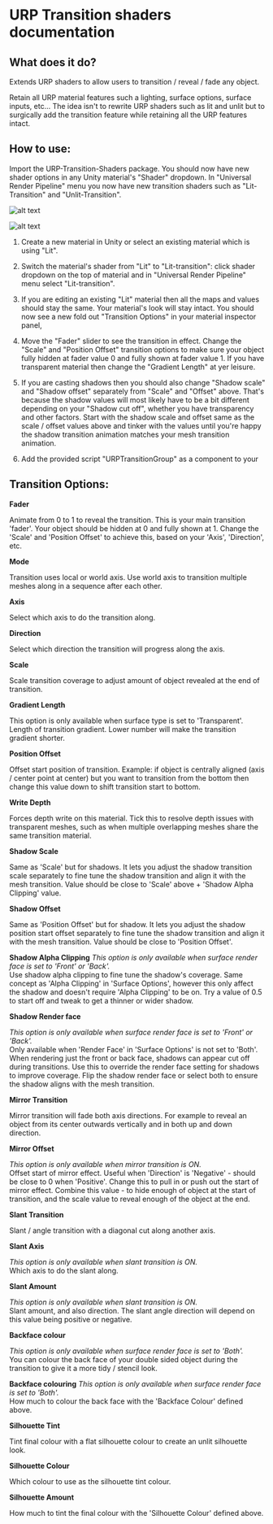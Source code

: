 # **URP Transition shaders documentation**
 
## What does it do?

Extends URP shaders to allow users to transition / reveal / fade any object.

Retain all URP material features such a lighting, surface options, surface inputs, etc...
The idea isn't to rewrite URP shaders such as lit and unlit but to surgically add the transition feature while retaining all the URP features intact.

## How to use:

Import the URP-Transition-Shaders package. You should now have new shader options in any Unity material's "Shader" dropdown. In "Universal Render Pipeline" menu you now have new transition shaders such as "Lit-Transition" and "Unlit-Transition".

![alt text](https://github.com/evvvvil/urptranstionshaders-docs/blob/main/Screenshot01.png?raw=true)

![alt text](https://github.com/evvvvil/urptranstionshaders-docs/blob/main/Screenshot03.png?raw=true)


1. Create a new material in Unity or select an existing material which is using "Lit".

2. Switch the material's shader from "Lit" to "Lit-transition": click shader dropdown on the top of material and in  "Universal Render Pipeline" menu select "Lit-transition".

3. If you are editing an existing "Lit" material then all the maps and values should stay the same. Your material's look will stay intact. You should now see a new fold out "Transition Options" in your material inspector panel,

4. Move the "Fader" slider to see the transition in effect. Change the "Scale" and "Position Offset" transition options to make sure your object fully hidden at fader value 0 and fully shown at fader value 1. If you have transparent material then change the "Gradient Length" at yer leisure.

5. If you are casting shadows then you should also change "Shadow scale" and "Shadow offset" separately from "Scale" and "Offset" above. That's because the shadow values will most likely have to be a bit different depending on your "Shadow cut off", whether you have transparency and other factors. Start with the shadow scale and offset  same as the scale / offset values above and tinker with the values until you're happy the shadow transition animation matches your mesh transition animation. 

6. Add the provided script "URPTransitionGroup" as a component to your

## Transition Options:

**Fader** 

Animate from 0 to 1 to reveal the transition. This is your main transition 'fader'. Your object should be hidden at 0 and fully shown at 1. Change the 'Scale' and 'Position Offset' to achieve this, based on your 'Axis', 'Direction', etc.

**Mode**

Transition uses local or world axis. Use world axis to transition multiple meshes along in a sequence after each other.

**Axis**

Select which axis to do the transition along.

**Direction**

Select which direction the transition will progress along the axis.

**Scale**

Scale transition coverage to adjust amount of object revealed at the end of transition.

**Gradient Length**

This option is only available when surface  type is set to 'Transparent'. 
Length of transition gradient. Lower number will make the transition gradient shorter.

**Position Offset**

Offset start position of transition. Example: if object is centrally aligned (axis / center point at center) but you want to transition from the bottom then change this value down to shift transition start to bottom.

**Write Depth**

Forces depth write on this material. Tick this to resolve depth issues with transparent meshes, such as when multiple overlapping meshes share the same transition material.

**Shadow Scale**

Same as 'Scale' but for shadows. It lets you adjust the shadow transition scale separately to fine tune the shadow transition and align it with the mesh transition. Value should be close to 'Scale' above + 'Shadow Alpha Clipping' value.

**Shadow Offset**

Same as 'Position Offset' but for shadow. It lets you adjust the shadow position start offset separately to fine tune the shadow transition and align it with the mesh transition. Value should be close to 'Position Offset'.

**Shadow Alpha Clipping**
_This option is only available when surface render face is set to 'Front' or 'Back'._<br> 
Use shadow alpha clipping to fine tune the shadow's coverage. Same concept as 'Alpha Clipping' in 'Surface Options', however this only affect the shadow and doesn't require 'Alpha Clipping' to be on. Try a value of 0.5 to start off and tweak to get a thinner or wider shadow.

**Shadow Render face**

_This option is only available when surface render face is set to 'Front' or 'Back'._<br> 
Only available when 'Render Face' in 'Surface Options' is not set to 'Both'. When rendering just the front or back face, shadows can appear cut off during transitions. Use this to override the render face setting for shadows to improve coverage. Flip the shadow render face or select both to ensure the shadow aligns with the mesh transition.

**Mirror Transition**

Mirror transition will fade both axis directions. For example to reveal an object from its center outwards vertically and in both up and down direction.

**Mirror Offset**

_This option is only available when mirror transition is ON._<br> 
Offset start of mirror effect. Useful when 'Direction' is 'Negative' - should be close to 0 when 'Positive'. Change this to pull in or push out the start of mirror effect. Combine this value - to hide enough of object at the start of transition, and the scale value to reveal enough of the object at the end.

**Slant Transition**

Slant / angle transition with a diagonal cut along another axis.

**Slant Axis**

_This option is only available when slant transition is ON._<br> 
Which axis to do the slant along.

**Slant Amount**

_This option is only available when slant transition is ON._<br> 
Slant amount, and also direction. The slant angle direction will depend on this value being positive or negative.

**Backface colour**

_This option is only available when surface render face is set to 'Both'._<br> 
You can colour the back face of your double sided object during the transition to give it a more tidy / stencil look.

**Backface colouring**
_This option is only available when surface render face is set to 'Both'._<br>
How much to colour the back face with the 'Backface Colour' defined above.

**Silhouette Tint**

Tint final colour with a flat silhouette colour to create an unlit silhouette look.

**Silhouette Colour**

Which colour to use as the silhouette tint colour.

**Silhouette Amount**

How much to tint the final colour with the 'Silhouette Colour' defined above.